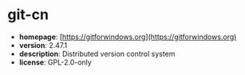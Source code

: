 # git-cn

- **homepage**: [https://gitforwindows.org](https://gitforwindows.org)
- **version**: 2.47.1
- **description**: Distributed version control system
- **license**: GPL-2.0-only

